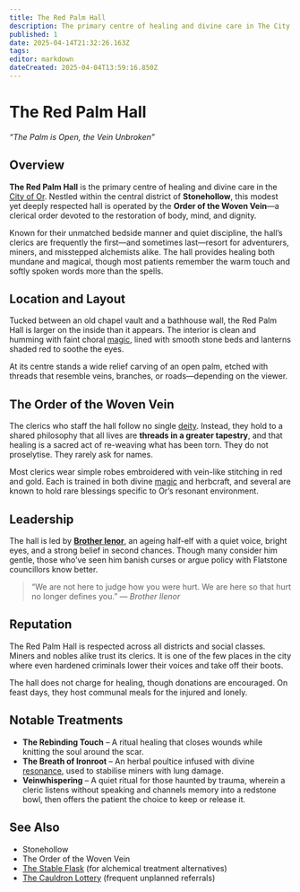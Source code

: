 ```yaml
---
title: The Red Palm Hall
description: The primary centre of healing and divine care in The City of Or
published: 1
date: 2025-04-14T21:32:26.163Z
tags: 
editor: markdown
dateCreated: 2025-04-04T13:59:16.850Z
---
```


# The Red Palm Hall
*“The Palm is Open, the Vein Unbroken”*

## Overview
**The Red Palm Hall** is the primary centre of healing and divine care in the [City of Or](/location/settlement/city/city-of-or.md). Nestled within the central district of **Stonehollow**, this modest yet deeply respected hall is operated by the **Order of the Woven Vein**—a clerical order devoted to the restoration of body, mind, and dignity.

Known for their unmatched bedside manner and quiet discipline, the hall’s clerics are frequently the first—and sometimes last—resort for adventurers, miners, and misstepped alchemists alike. The hall provides healing both mundane and magical, though most patients remember the warm touch and softly spoken words more than the spells.

## Location and Layout
Tucked between an old chapel vault and a bathhouse wall, the Red Palm Hall is larger on the inside than it appears. The interior is clean and humming with faint choral [magic](/structure/mechanic/magic.md), lined with smooth stone beds and lanterns shaded red to soothe the eyes.

At its centre stands a wide relief carving of an open palm, etched with threads that resemble veins, branches, or roads—depending on the viewer.

## The Order of the Woven Vein
The clerics who staff the hall follow no single [deity](/structure/mechanic/deity.md). Instead, they hold to a shared philosophy that all lives are **threads in a greater tapestry**, and that healing is a sacred act of re-weaving what has been torn. They do not proselytise. They rarely ask for names.

Most clerics wear simple robes embroidered with vein-like stitching in red and gold. Each is trained in both divine [magic](/structure/mechanic/magic.md) and herbcraft, and several are known to hold rare blessings specific to Or’s resonant environment.

## Leadership
The hall is led by **[Brother Ienor](/location/settlement/city/city-of-or/shop/the-red-palm-hall/brother-ienor.md)**, an ageing half-elf with a quiet voice, bright eyes, and a strong belief in second chances. Though many consider him gentle, those who’ve seen him banish curses or argue policy with Flatstone councillors know better.

> “We are not here to judge how you were hurt. We are here so that hurt no longer defines you.” — *Brother Ilenor*

## Reputation
The Red Palm Hall is respected across all districts and social classes. Miners and nobles alike trust its clerics. It is one of the few places in the city where even hardened criminals lower their voices and take off their boots.

The hall does not charge for healing, though donations are encouraged. On feast days, they host communal meals for the injured and lonely.

## Notable Treatments
- **The Rebinding Touch** – A ritual healing that closes wounds while knitting the soul around the scar.
- **The Breath of Ironroot** – An herbal poultice infused with divine [resonance](/structure/mechanic/resonance.md), used to stabilise miners with lung damage.
- **Veinwhispering** – A quiet ritual for those haunted by trauma, wherein a cleric listens without speaking and channels memory into a redstone bowl, then offers the patient the choice to keep or release it.

## See Also
- Stonehollow
- The Order of the Woven Vein
- [The Stable Flask](/location/settlement/city/city-of-or/shop/the-stable-flask.md) (for alchemical treatment alternatives)
- [The Cauldron Lottery](/location/settlement/city/city-of-or/shop/the-cauldron-lottery.md) (frequent unplanned referrals)
